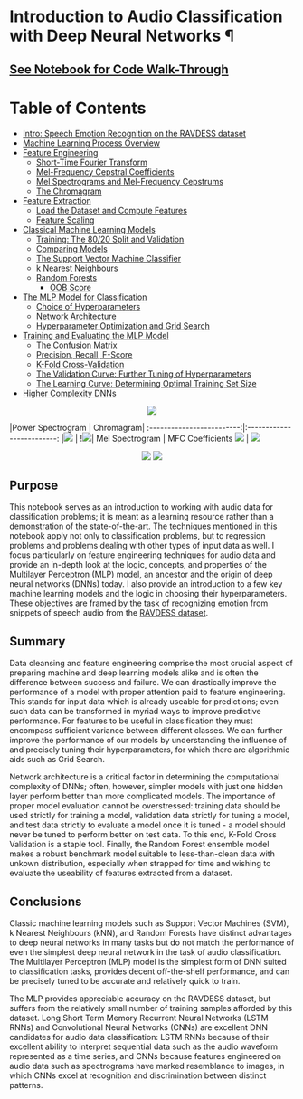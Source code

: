 # Introduction to Audio Classification with Deep Neural Networks ¶
## [See Notebook for Code Walk-Through](https://nbviewer.jupyter.org/github/IliaZenkov/audio-classification-dnn/blob/master/audio_classification_dnns.ipynb)
<!--TABLE OF CONTENTS-->
# Table of Contents
  - [Intro: Speech Emotion Recognition on the RAVDESS dataset](https://nbviewer.jupyter.org/github/IliaZenkov/speech-emotion-recognition/blob/master/audio_classification_dnns.ipynb#Intro:-Speech-Emotion-Recognition-on-the-RAVDESS-dataset)
  - [Machine Learning Process Overview](https://nbviewer.jupyter.org/github/IliaZenkov/speech-emotion-recognition/blob/master/audio_classification_dnns.ipynb#Machine-Learning-Process-Overview)
  - [Feature Engineering](https://nbviewer.jupyter.org/github/IliaZenkov/speech-emotion-recognition/blob/master/audio_classification_dnns.ipynb#Feature-Engineering)
    - [Short-Time Fourier Transform](https://nbviewer.jupyter.org/github/IliaZenkov/speech-emotion-recognition/blob/master/audio_classification_dnns.ipynb#Short-Time-Fourier-Transform)
    - [Mel-Frequency Cepstral Coefficients](https://nbviewer.jupyter.org/github/IliaZenkov/speech-emotion-recognition/blob/master/audio_classification_dnns.ipynb#Mel-Frequency-Cepstral-Coefficients)
    - [Mel Spectrograms and Mel-Frequency Cepstrums](https://nbviewer.jupyter.org/github/IliaZenkov/speech-emotion-recognition/blob/master/audio_classification_dnns.ipynb#Mel-Spectrograms-and-Mel-Frequency-Cepstrums)
    - [The Chromagram](https://nbviewer.jupyter.org/github/IliaZenkov/speech-emotion-recognition/blob/master/audio_classification_dnns.ipynb#The-Chromagram)
  - [Feature Extraction](https://nbviewer.jupyter.org/github/IliaZenkov/speech-emotion-recognition/blob/master/audio_classification_dnns.ipynb#Feature-Extraction)
    - [Load the Dataset and Compute Features](https://nbviewer.jupyter.org/github/IliaZenkov/speech-emotion-recognition/blob/master/audio_classification_dnns.ipynb#Load-the-Dataset-and-Compute-Features)
    - [Feature Scaling](https://nbviewer.jupyter.org/github/IliaZenkov/speech-emotion-recognition/blob/master/audio_classification_dnns.ipynb#Feature-Scaling)
  - [Classical Machine Learning Models](https://nbviewer.jupyter.org/github/IliaZenkov/speech-emotion-recognition/blob/master/audio_classification_dnns.ipynb#Classical-Machine-Learning-Models)
    - [Training: The 80/20 Split and Validation](https://nbviewer.jupyter.org/github/IliaZenkov/speech-emotion-recognition/blob/master/audio_classification_dnns.ipynb#Training:-The-80/20-Split-and-Validation)
    - [Comparing Models](https://nbviewer.jupyter.org/github/IliaZenkov/speech-emotion-recognition/blob/master/audio_classification_dnns.ipynb#Comparing-Models)
    - [The Support Vector Machine Classifier](https://nbviewer.jupyter.org/github/IliaZenkov/speech-emotion-recognition/blob/master/audio_classification_dnns.ipynb#The-Support-Vector-Machine-Classifier)
    - [k Nearest Neighbours](https://nbviewer.jupyter.org/github/IliaZenkov/speech-emotion-recognition/blob/master/audio_classification_dnns.ipynb#k-Nearest-Neighbours)
    - [Random Forests](https://nbviewer.jupyter.org/github/IliaZenkov/speech-emotion-recognition/blob/master/audio_classification_dnns.ipynb#Random-Forests)
        - [OOB Score](https://nbviewer.jupyter.org/github/IliaZenkov/speech-emotion-recognition/blob/master/audio_classification_dnns.ipynb#OOB-Score)
  - [The MLP Model for Classification](https://nbviewer.jupyter.org/github/IliaZenkov/speech-emotion-recognition/blob/master/audio_classification_dnns.ipynb#The-MLP-Model-for-Classification)
    - [Choice of Hyperparameters](https://nbviewer.jupyter.org/github/IliaZenkov/speech-emotion-recognition/blob/master/audio_classification_dnns.ipynb#Choice-of-Hyperparameters)
    - [Network Architecture](https://nbviewer.jupyter.org/github/IliaZenkov/speech-emotion-recognition/blob/master/audio_classification_dnns.ipynb#Network-Architecture)
    - [Hyperparameter Optimization and Grid Search](https://nbviewer.jupyter.org/github/IliaZenkov/speech-emotion-recognition/blob/master/audio_classification_dnns.ipynb#Hyperparameter-Optimization-and-Grid-Search)
  - [Training and Evaluating the MLP Model](https://nbviewer.jupyter.org/github/IliaZenkov/speech-emotion-recognition/blob/master/audio_classification_dnns.ipynb#Training-and-Evaluating-the-MLP-Model)
    - [The Confusion Matrix](https://nbviewer.jupyter.org/github/IliaZenkov/speech-emotion-recognition/blob/master/audio_classification_dnns.ipynb#The-Confusion-Matrix)
    - [Precision, Recall, F-Score](https://nbviewer.jupyter.org/github/IliaZenkov/speech-emotion-recognition/blob/master/audio_classification_dnns.ipynb#Precision,-Recall,-F-Score)
    - [K-Fold Cross-Validation](https://nbviewer.jupyter.org/github/IliaZenkov/speech-emotion-recognition/blob/master/audio_classification_dnns.ipynb#K-Fold-Cross-Validation)
    - [The Validation Curve: Further Tuning of Hyperparameters](https://nbviewer.jupyter.org/github/IliaZenkov/speech-emotion-recognition/blob/master/audio_classification_dnns.ipynb#The-Validation-Curve:-Further-Tuning-of-Hyperparameters)
    - [The Learning Curve: Determining Optimal Training Set Size](https://nbviewer.jupyter.org/github/IliaZenkov/speech-emotion-recognition/blob/master/audio_classification_dnns.ipynb#The-Learning-Curve:-Determining-Optimal-Training-Set-Size)
  - [Higher Complexity DNNs](https://nbviewer.jupyter.org/github/IliaZenkov/speech-emotion-recognition/blob/master/audio_classification_dnns.ipynb#Higher-Complexity-DNNs)


<p align="center">
<img src="https://raw.githubusercontent.com/IliaZenkov/dnn-audio-classification/master/example/waveform.GIF"></p>
|Power Spectrogram            |  Chromagram|
:-------------------------:|:-------------------------:
|<img src="https://raw.githubusercontent.com/IliaZenkov/dnn-audio-classification/master/example/powerspec.GIF">  |  !<img src="https://raw.githubusercontent.com/IliaZenkov/dnn-audio-classification/master/example/chroma.GIF">|
Mel Spectrogram           |  MFC Coefficients
<img src="https://raw.githubusercontent.com/IliaZenkov/dnn-audio-classification/master/example/melspec.GIF">  |  <img src="https://raw.githubusercontent.com/IliaZenkov/dnn-audio-classification/master/example/mfcc.GIF">
<p align="center"><img src="https://raw.githubusercontent.com/IliaZenkov/dnn-audio-classification/master/example/confmatrix.GIF">
<img src="https://raw.githubusercontent.com/IliaZenkov/dnn-audio-classification/master/example/learncurve.GIF"></p>


## Purpose
This notebook serves as an introduction to working with audio data for classification problems; it is meant as a learning resource rather than a demonstration of the state-of-the-art. The techniques mentioned in this notebook apply not only to classification problems, but to regression problems and problems dealing with other types of input data as well. I focus particularly on feature engineering techniques for audio data and provide an in-depth look at the logic, concepts, and properties of the Multilayer Perceptron (MLP) model, an ancestor and the origin of deep neural networks (DNNs) today. I also provide an introduction to a few key machine learning models and the logic in choosing their hyperparameters. These objectives are framed by the task of recognizing emotion from snippets of speech audio from the [RAVDESS dataset](https://smartlaboratory.org/ravdess/).

## Summary
Data cleansing and feature engineering comprise the most crucial aspect of preparing machine and deep learning models alike and is often the difference between success and failure. We can drastically improve the performance of a model with proper attention paid to feature engineering. This stands for input data which is already useable for predictions; even such data can be transformed in myriad ways to improve predictive performance. For features to be useful in classification they must encompass sufficient variance between different classes. We can further improve the performance of our models by understanding the influence of and precisely tuning their hyperparameters, for which there are algorithmic aids such as Grid Search.

Network architecture is a critical factor in determining the computational complexity of DNNs; often, however, simpler models with just one hidden layer perform better than more complicated models. The importance of proper model evaluation cannot be overstressed: training data should be used strictly for training a model, validation data strictly for tuning a model, and test data strictly to evaluate a model once it is tuned - a model should never be tuned to perform better on test data. To this end, K-Fold Cross Validation is a staple tool. Finally, the Random Forest ensemble model makes a robust benchmark model suitable to less-than-clean data with unkown distribution, especially when strapped for time and wishing to evaluate the useability of features extracted from a dataset.

## Conclusions
Classic machine learning models such as Support Vector Machines (SVM), k Nearest Neighbours (kNN), and Random Forests have distinct advantages to deep neural networks in many tasks but do not match the performance of even the simplest deep neural network in the task of audio classification. The Multilayer Perceptron (MLP) model is the simplest form of DNN suited to classification tasks, provides decent off-the-shelf performance, and can be precisely tuned to be accurate and relatively quick to train.

The MLP provides appreciable accuracy on the RAVDESS dataset, but suffers from the relatively small number of training samples afforded by this dataset. Long Short Term Memory Recurrent Neural Networks (LSTM RNNs) and Convolutional Neural Networks (CNNs) are excellent DNN candidates for audio data classification: LSTM RNNs because of their excellent ability to interpret sequential data such as the audio waveform represented as a time series, and CNNs because features engineered on audio data such as spectrograms have marked resemblance to images, in which CNNs excel at recognition and discrimination between distinct patterns.
